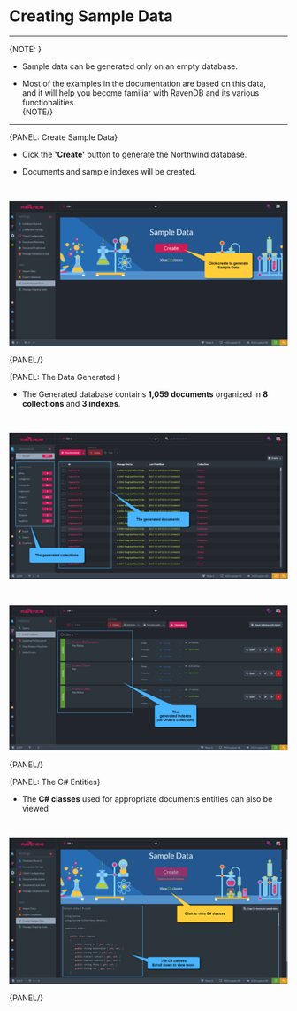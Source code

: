 ﻿# Creating Sample Data
---

{NOTE: }

* Sample data can be generated only on an empty database.  

* Most of the examples in the documentation are based on this data,  
  and it will help you become familiar with RavenDB and its various functionalities.  
{NOTE/}

---

{PANEL: Create Sample Data}

* Cick the **'Create'** button to generate the Northwind database.  

* Documents and sample indexes will be created.  
<br/>

![Figure 1. Create Sample Data](images/create-sample-data-1.png "Create sample data")

{PANEL/}

{PANEL: The Data Generated }

* The Generated database contains **1,059 documents** organized in **8 collections** and **3 indexes**.  
<br/>

![Figure 2. The generated sample documents](images/create-sample-data-2.png "Sample documents generated")

<br/>

![Figure 3. The generated sample indexes](images/create-sample-data-3.png "Sample indexes generated")

{PANEL/}

{PANEL: The C# Entities}

* The **C# classes** used for appropriate documents entities can also be viewed  
<br/>

![Figure 4. The C# classes used for the entities](images/create-sample-data-4.png "C# Classes")

{PANEL/}

